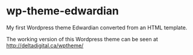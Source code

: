 # wp-theme-edwardian
My first Wordpress theme Edwardian converted from an HTML template.

The working version of this Wordpress theme can be seen at http://deltadigital.ca/wptheme/

